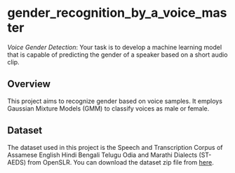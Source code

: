 # gender_recognition_by_a_voice_master
*Voice Gender Detection*: Your task is to develop a machine learning model that is capable of predicting the gender of a speaker based on a short audio clip. 

## Overview
This project aims to recognize gender based on voice samples. It employs Gaussian Mixture Models (GMM) to classify voices as male or female.

## Dataset
The dataset used in this project is the Speech and Transcription Corpus of Assamese English Hindi Bengali Telugu Odia and Marathi Dialects (ST-AEDS) from OpenSLR. You can download the dataset zip file from [here](http://www.openslr.org/resources/45/ST-AEDS-20180100_1-OS.tgz).


